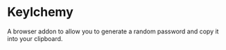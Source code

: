 # Keylchemy

A browser addon to allow you to generate a random password and copy it into your clipboard.
